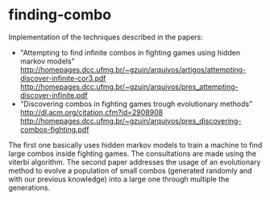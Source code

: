 # finding-combo 
Implementation of the techniques described in the papers: 
 - "Attempting to find infinite combos in fighting games using hidden markov models"
    http://homepages.dcc.ufmg.br/~gzuin/arquivos/artigos/attempting-discover-infinite-cor3.pdf
    http://homepages.dcc.ufmg.br/~gzuin/arquivos/pres_attempting-discover-infinite.pdf
 - "Discovering combos in fighting games trough evolutionary methods"
    http://dl.acm.org/citation.cfm?id=2908908 
    http://homepages.dcc.ufmg.br/~gzuin/arquivos/pres_discovering-combos-fighting.pdf
	
	
The first one basically uses hidden markov models to train a machine to find large combos inside fighting games. The consultations are made using the viterbi algorithm.
The second paper addresses the usage of an evolutionary method to evolve a population of small combos (generated randomly and with our previous knowledge) into a large one through multiple the generations.
